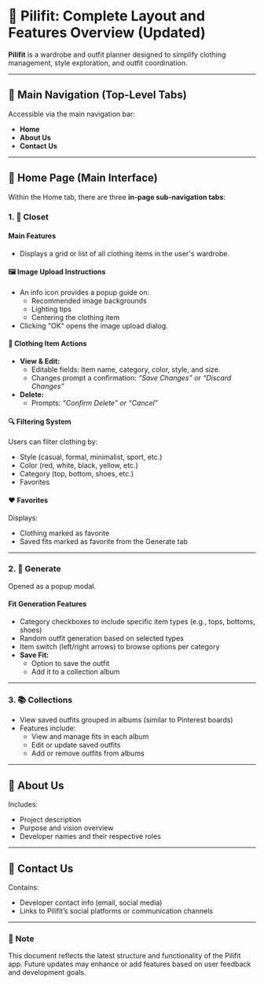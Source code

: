 # 👗 Pilifit: Complete Layout and Features Overview (Updated)

**Pilifit** is a wardrobe and outfit planner designed to simplify clothing management, style exploration, and outfit coordination.

---

## 🔷 Main Navigation (Top-Level Tabs)

Accessible via the main navigation bar:

- **Home**
- **About Us**
- **Contact Us**


---

## 🔷 Home Page (Main Interface)

Within the Home tab, there are three **in-page sub-navigation tabs**:

### 1. 🧥 Closet

#### Main Features
- Displays a grid or list of all clothing items in the user's wardrobe.

#### 🖼️ Image Upload Instructions
- An info icon provides a popup guide on:
    - Recommended image backgrounds
    - Lighting tips
    - Centering the clothing item
- Clicking "OK" opens the image upload dialog.

#### 📝 Clothing Item Actions
- **View & Edit:**
    - Editable fields: Item name, category, color, style, and size.
    - Changes prompt a confirmation: _“Save Changes” or “Discard Changes”_
- **Delete:**
    - Prompts: _“Confirm Delete” or “Cancel”_

#### 🔍 Filtering System
Users can filter clothing by:
- Style (casual, formal, minimalist, sport, etc.)
- Color (red, white, black, yellow, etc.)
- Category (top, bottom, shoes, etc.)
- Favorites

#### ❤️ Favorites
Displays:
- Clothing marked as favorite
- Saved fits marked as favorite from the Generate tab

---

### 2. 🎲 Generate

Opened as a popup modal.

#### Fit Generation Features
- Category checkboxes to include specific item types (e.g., tops, bottoms, shoes)
- Random outfit generation based on selected types
- Item switch (left/right arrows) to browse options per category
- **Save Fit:**
    - Option to save the outfit
    - Add it to a collection album

---

### 3. 📚 Collections

- View saved outfits grouped in albums (similar to Pinterest boards)
- Features include:
    - View and manage fits in each album
    - Edit or update saved outfits
    - Add or remove outfits from albums

---

## 🔷 About Us

Includes:
- Project description
- Purpose and vision overview
- Developer names and their respective roles

---

## 🔷 Contact Us

Contains:
- Developer contact info (email, social media)
- Links to Pilifit’s social platforms or communication channels

---

### 📌 Note
This document reflects the latest structure and functionality of the Pilifit app. Future updates may enhance or add features based on user feedback and development goals.

